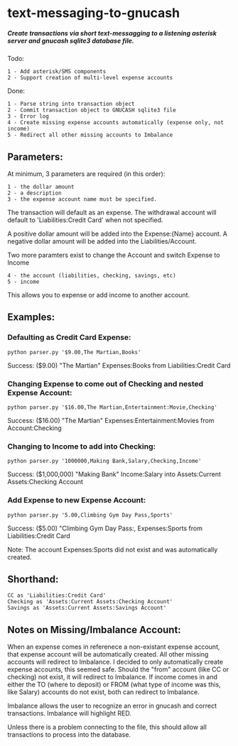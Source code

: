 # text-messaging-to-gnucash
##### Create transactions via short text-messagging to a listening asterisk server and gnucash sqlite3 database file.

Todo:

    1 - Add asterisk/SMS components
    2 - Support creation of multi-level expense accounts 
    
Done:

    1 - Parse string into transaction object
    2 - Commit transaction object to GNUCASH sqlite3 file 
    3 - Error log
    4 - Create missing expense accounts automatically (expense only, not income)
    5 - Redirect all other missing accounts to Imbalance

## Parameters: 

At minimum, 3 parameters are required (in this order):

    1 - the dollar amount
    2 - a description
    3 - the expense account name must be specified. 
    
The transaction will default as an expense. The withdrawal account will default to 'Liabilities:Credit Card' when not specified.

A positive dollar amount will be added into the Expense:{Name} account.
A negative dollar amount will be added into the Liabilities/Account.

Two more paramters exist to change the Account and switch Expense to Income

    4 - the account (liabilities, checking, savings, etc)
    5 - income

This allows you to expense or add income to another account. 

## Examples: 
### Defaulting as Credit Card Expense:
```python parser.py '$9.00,The Martian,Books'```

Success:  ($9.00) "The Martian" Expenses:Books from Liabilities:Credit Card

### Changing Expense to come out of Checking and nested Expense Account:
```python parser.py '$16.00,The Martian,Entertainment:Movie,Checking'```

Success:  ($16.00) "The Martian" Expenses:Entertainment:Movies from Account:Checking

### Changing to Income to add into Checking:
```python parser.py '1000000,Making Bank,Salary,Checking,Income'```

Success:  ($1,000,000) "Making Bank" Income:Salary into Assets:Current Assets:Checking Account

### Add Expense to new Expense Account:
```python parser.py '5.00,Climbing Gym Day Pass,Sports'```

Success:  ($5.00) "Climbing Gym Day Pass:, Expenses:Sports from Liabilities:Credit Card

Note: The account Expenses:Sports did not exist and was automatically created.

## Shorthand:

    CC as 'Liabilities:Credit Card'
    Checking as 'Assets:Current Assets:Checking Account'
    Savings as 'Assets:Current Assets:Savings Account'

## Notes on Missing/Imbalance Account:

When an expense comes in referenece a non-existant expense account, that expense account will be automatically created.
All other missing accounts will redirect to Imbalance.
I decided to only automatically create expense accounts, this seemed safe. Should the "from" account (like CC or checking) not exist, it will redirect to Imbalance.
If income comes in and either the TO (where to deposit) or FROM (what type of income was this, like Salary) accounts do not exist, both can redirect to Imbalance.

Imbalance allows the user to recognize an error in gnucash and correct transactions. Imbalance will highlight RED.

Unless there is a problem connecting to the file, this should allow all transactions to process into the database.